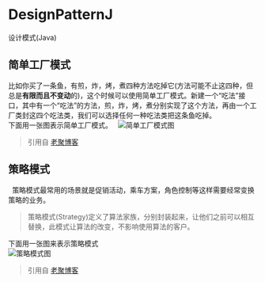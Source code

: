 # DesignPatternJ
设计模式(Java)

## 简单工厂模式
   比如你买了一条鱼，有煎，炸，烤，煮四种方法吃掉它(方法可能不止这四种，但总是**有限而且不变动**的)，这个时候可以使用简单工厂模式。新建一个“吃法”接口，其中有一个“吃法”的方法，煎，炸，烤，煮分别实现了这个方法，再由一个工厂类封这四个吃法类，我们可以选择任何一种吃法类把这条鱼吃掉。   
   下面用一张图表示简单工厂模式。
   ![简单工厂模式图][1]
   
   > 引用自 [老聚博客][2]
   
## 策略模式
   策略模式最常用的场景就是促销活动，乘车方案，角色控制等这样需要经常变换策略的业务。 
   
   > 策略模式(Strategy)定义了算法家族，分别封装起来，让他们之前可以相互替换，此模式让算法的改变，不影响使用算法的客户。
   
   下面用一张图来表示策略模式   
   ![策略模式图][3]   
   > 引用自 [老聚博客][2]

[1]: http://pic002.cnblogs.com/images/2012/155937/2012070214562479.png "简单工厂模式图"
[2]: http://www.cnblogs.com/wangjq/
[3]: http://pic002.cnblogs.com/images/2012/155937/2012070310013466.png "策略模式图"
  


